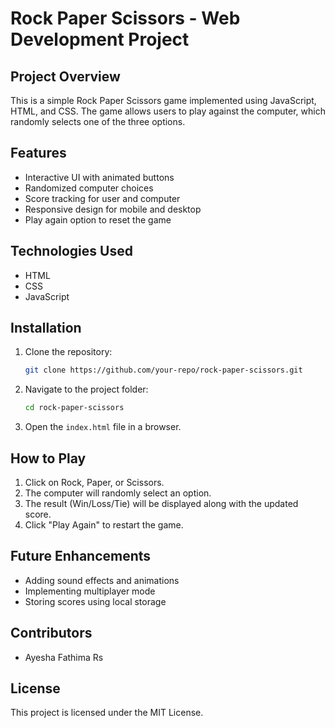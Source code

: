 # Rock Paper Scissors - Web Development Project

## Project Overview
This is a simple Rock Paper Scissors game implemented using JavaScript, HTML, and CSS. The game allows users to play against the computer, which randomly selects one of the three options.

## Features
- Interactive UI with animated buttons
- Randomized computer choices
- Score tracking for user and computer
- Responsive design for mobile and desktop
- Play again option to reset the game

## Technologies Used
- HTML
- CSS
- JavaScript

## Installation
1. Clone the repository:
   ```bash
   git clone https://github.com/your-repo/rock-paper-scissors.git
   ```
2. Navigate to the project folder:
   ```bash
   cd rock-paper-scissors
   ```
3. Open the `index.html` file in a browser.

## How to Play
1. Click on Rock, Paper, or Scissors.
2. The computer will randomly select an option.
3. The result (Win/Loss/Tie) will be displayed along with the updated score.
4. Click "Play Again" to restart the game.

## Future Enhancements
- Adding sound effects and animations
- Implementing multiplayer mode
- Storing scores using local storage

## Contributors
- Ayesha Fathima Rs

## License
This project is licensed under the MIT License.

